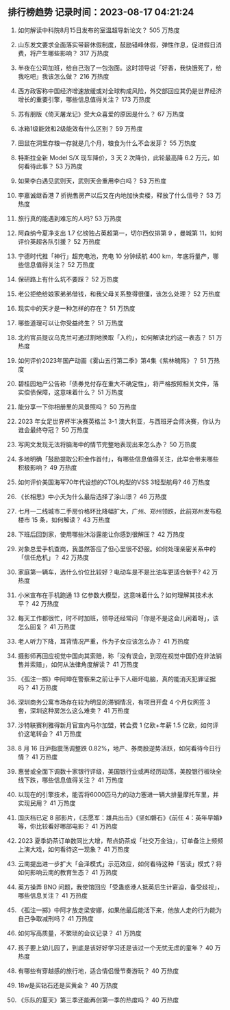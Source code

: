 
## 排行榜趋势 记录时间：2023-08-17 04:21:24
  
  1. 如何解读中科院8月15日发布的室温超导新论文？ 505 万热度
    
  2. 山东发文要求全面落实带薪休假制度，鼓励错峰休假，弹性作息，促进假日消费，将产生哪些影响？ 317 万热度
    
  3. 半夜在公司加班，给自己泡了一包泡面。这时领导说「好香，我快饿死了，给我吃吧」我该怎么做？ 216 万热度
    
  4. 西方政客称中国经济增速放缓或对全球构成风险，外交部回应其仍是世界经济增长的重要引擎，哪些信息值得关注？ 173 万热度
    
  5. 苏有朋版《倚天屠龙记》受大众喜爱的原因是什么？ 67 万热度
    
  6. 冰箱1级能效和2级能效有什么区别？ 59 万热度
    
  7. 田鼠在洞里存粮一存就是几个月，粮食为什么不会发芽？ 55 万热度
    
  8. 特斯拉全新 Model S/X 现车降价，3 天 2 次降价，此轮最高降 6.2 万元，如何看待此事？ 53 万热度
    
  9. 如果李白遇见武则天，武则天会重用李白吗？ 53 万热度
    
  10. 李嘉诚继香港 7 折抛售房产以后又在内地加快卖楼，释放了什么信号？ 53 万热度
    
  11. 旅行真的能遇到难忘的人吗? 53 万热度
    
  12. 阿森纳今夏净支出 1.7 亿镑独占英超第一，切尔西仅排第 9 ，曼城第 11，如何评价英超各队引援？ 52 万热度
    
  13. 宁德时代推「神行」超充电池，充电 10 分钟续航 400 km，年底将量产，哪些信息值得关注？ 52 万热度
    
  14. 保研路上有什么坑不要踩？ 52 万热度
    
  15. 老公拒绝给娘家弟弟借钱，和我父母关系整得很僵，该怎么处理？ 52 万热度
    
  16. 现实中的天才是一种怎样的存在？ 51 万热度
    
  17. 哪些道理可以让你受益终生？ 51 万热度
    
  18. 北约官员提议乌克兰可通过割地换取「入约」，如何解读北约这一表态？ 51 万热度
    
  19. 如何评价2023年国产动画《雾山五行第二季》第4集《紫林魄殇》？ 51 万热度
    
  20. 碧桂园地产公告称「债券兑付存在重大不确定性」，将严格按照相关文件，落实偿债保障，这意味着什么？ 51 万热度
    
  21. 能分享一下你相册里的风景照吗？ 50 万热度
    
  22. 2023 年女足世界杯半决赛英格兰 3-1 澳大利亚，与西班牙会师决赛，你认为谁会最终夺冠？ 50 万热度
    
  23. 写网文发现无法将脑海中的情节完整地表现出来怎么办？ 50 万热度
    
  24. 多地明确「鼓励提取公积金作首付」，有哪些信息值得关注，此举会带来哪些积极影响？ 49 万热度
    
  25. 如何评价美国海军70年代设想的CTOL构型的VSS 3轻型航母? 46 万热度
    
  26. 《长相思》中小夭为什么最后选择了涂山璟？ 46 万热度
    
  27. 七月一二线城市二手房价格环比降幅扩大，广州、郑州领跌，此前郑州发布稳楼市 15 条，如何解读？ 43 万热度
    
  28. 下班后回到家，使用哪些沐浴露能让你感到很解压？ 42 万热度
    
  29. 对象总爱手机查岗，我虽然答应了但心里很不舒服。如何处理亲密关系中的「信任危机」？ 42 万热度
    
  30. 家庭第一辆车，选什么价位比较好？电动车是不是比油车更适合新手? 42 万热度
    
  31. 小米宣布在手机跑通 13 亿参数大模型，这意味着什么？如何理解其技术水平？ 42 万热度
    
  32. 每天工作都很忙，时不时加班，领导还经常问「你是不是这会儿闲着呀」，该怎么回复？ 41 万热度
    
  33. 老人听力下降，耳背情况严重，作为子女应该怎么办？ 41 万热度
    
  34. 摄影师再回应视觉中国向其索赔，称「没有误会，到现在视觉中国仍在非法销售并索赔」，如何从法律角度解读？ 41 万热度
    
  35. 《孤注一掷》中阿坤在警察来之前让手下人砸坏电脑，真的能消灭犯罪证据吗？ 41 万热度
    
  36. 深圳商务公寓市场存在较为明显的滞销情况，有项目开盘 4 个月仅网签 3 套，深圳这种房怎么这么难卖？ 41 万热度
    
  37. 沙特联赛利雅得新月官宣内马尔加盟，转会费 1 亿欧+年薪 1.5 亿欧，如何评价这笔转会？ 41 万热度
    
  38. 8 月 16 日沪指震荡调整跌 0.82%，地产、券商股逆势活跃，如何看待今日行情？ 41 万热度
    
  39. 惠誉或全面下调数十家银行评级，美国银行业或再经历动荡，美股银行板块全线下跌，哪些信息值得关注？ 41 万热度
    
  40. 以现在的引擎技术，能否将6000匹马力的动力塞进一辆大排量摩托车里，并实现民用？ 41 万热度
    
  41. 国庆档已定 8 部影片，《志愿军：雄兵出击》《坚如磐石》《前任 4：英年早婚》等，你比较看好哪部电影？ 41 万热度
    
  42. 2023 夏季奶茶订单数同比大增，帮点奶茶成「社交万金油」，订单备注上频频上演大戏，如何看待这一现象？ 41 万热度
    
  43. 云南提出进一步扩大「会泽模式」示范效应，如何看待这种「苦读」模式？将如何影响云南的教育生态？ 41 万热度
    
  44. 英方操弄 BNO 问题，我使馆回应「受蛊惑港人抵英后生计窘迫，备受歧视」，哪些信息关注？ 41 万热度
    
  45. 《孤注一掷》中阿才放走梁安娜，如果他最后能活下来，他放人走的行为能为自己争取减刑吗？ 41 万热度
    
  46. 如何写高质量，不繁琐的会议记录？ 41 万热度
    
  47. 孩子要上幼儿园了，到底是该好好学习还是该过一个无忧无虑的童年？ 40 万热度
    
  48. 有哪些有穿越感的旅行地，适合情侣慢节奏游玩？ 40 万热度
    
  49. 18w是买钻石还是买黄金？ 40 万热度
    
  50. 《乐队的夏天》第三季还能再创第一季的热度吗？ 40 万热度
    